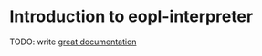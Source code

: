 # Introduction to eopl-interpreter

TODO: write [great documentation](http://jacobian.org/writing/what-to-write/)
